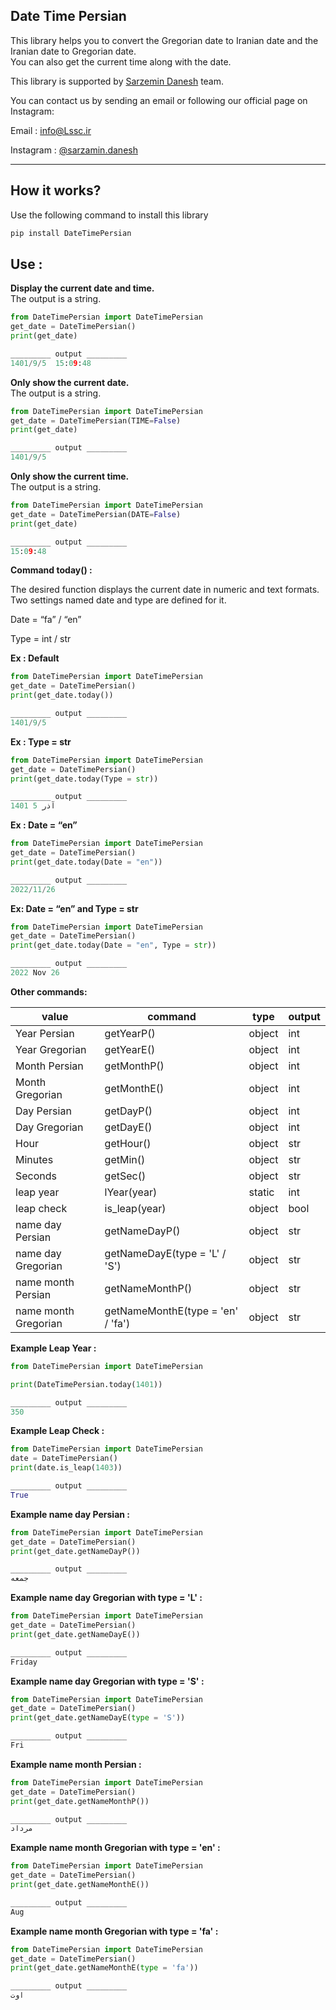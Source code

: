 ## Date Time Persian

This library helps you to convert the Gregorian date to Iranian date and the Iranian date to Gregorian date.  
You can also get the current time along with the date.

This library is supported by [Sarzemin Danesh](https://lssc.ir) team.

You can contact us by sending an email or following our official page on Instagram:

Email : [info@Lssc.ir](mailto:info@Lssc.ir)

Instagram : [@sarzamin.danesh](https://instagram.com/sarzamin.danesh)

---

## How it works?

Use the following command to install this library

```python
pip install DateTimePersian
```

## Use :

**Display the current date and time.**  
The output is a string.

```python
from DateTimePersian import DateTimePersian
get_date = DateTimePersian()
print(get_date)

_________ output _________
1401/9/5  15:09:48
```

**Only show the current date.**  
The output is a string.

```python
from DateTimePersian import DateTimePersian
get_date = DateTimePersian(TIME=False)
print(get_date)

_________ output _________
1401/9/5
```

**Only show the current time.**  
The output is a string.

```python
from DateTimePersian import DateTimePersian
get_date = DateTimePersian(DATE=False)
print(get_date)

_________ output _________
15:09:48
```

**Command today() :**

The desired function displays the current date in numeric and text formats. Two settings named date and type are defined for it.

Date = “fa” / “en”

Type = int / str

**Ex : Default**

```python
from DateTimePersian import DateTimePersian
get_date = DateTimePersian()
print(get_date.today())

_________ output _________
1401/9/5
```

**Ex : Type = str**

```python
from DateTimePersian import DateTimePersian
get_date = DateTimePersian()
print(get_date.today(Type = str))

_________ output _________
1401 آذر 5
```

**Ex : Date = “en”**

```python
from DateTimePersian import DateTimePersian
get_date = DateTimePersian()
print(get_date.today(Date = "en"))

_________ output _________
2022/11/26
```

**Ex: Date = “en” and Type = str**

```python
from DateTimePersian import DateTimePersian
get_date = DateTimePersian()
print(get_date.today(Date = "en", Type = str))

_________ output _________
2022 Nov 26
```

**Other commands:**

| value | command | type | output |
| --- | --- | --- | --- |
| Year Persian | getYearP() | object | int |
| Year Gregorian | getYearE() | object | int |
| Month Persian | getMonthP() | object | int |
| Month Gregorian | getMonthE() | object | int |
| Day Persian | getDayP() | object | int |
| Day Gregorian | getDayE() | object | int |
| Hour | getHour() | object | str |
| Minutes | getMin() | object | str |
| Seconds | getSec() | object | str |
| leap year | lYear(year) | static | int |
| leap check | is_leap(year) | object | bool |
| name day Persian | getNameDayP() | object | str |
| name day Gregorian | getNameDayE(type = 'L' / 'S') | object | str |
| name month Persian | getNameMonthP() | object | str |
| name month Gregorian | getNameMonthE(type = 'en' / 'fa') | object | str |

**Example Leap Year :**

```python
from DateTimePersian import DateTimePersian

print(DateTimePersian.today(1401))

_________ output _________
350
```

**Example Leap Check :**

```python
from DateTimePersian import DateTimePersian
date = DateTimePersian()
print(date.is_leap(1403))

_________ output _________
True
```

**Example name day Persian :**

```python
from DateTimePersian import DateTimePersian
get_date = DateTimePersian()
print(get_date.getNameDayP())

_________ output _________
جمعه
```

**Example name day Gregorian with type = 'L' :**

```python
from DateTimePersian import DateTimePersian
get_date = DateTimePersian()
print(get_date.getNameDayE())

_________ output _________
Friday
```

**Example name day Gregorian with type = 'S' :**

```python
from DateTimePersian import DateTimePersian
get_date = DateTimePersian()
print(get_date.getNameDayE(type = 'S'))

_________ output _________
Fri
```

**Example name month Persian :**

```python
from DateTimePersian import DateTimePersian
get_date = DateTimePersian()
print(get_date.getNameMonthP())

_________ output _________
مرداد
```

**Example name month Gregorian with type = 'en' :**

```python
from DateTimePersian import DateTimePersian
get_date = DateTimePersian()
print(get_date.getNameMonthE())

_________ output _________
Aug
```

**Example name month Gregorian with type = 'fa' :**

```python
from DateTimePersian import DateTimePersian
get_date = DateTimePersian()
print(get_date.getNameMonthE(type = 'fa'))

_________ output _________
اوت
```